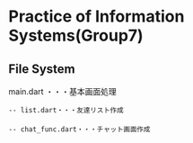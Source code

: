 # Practice of Information Systems(Group7)

## File System
main.dart ・・・基本画面処理　　

    -- list.dart・・・友達リスト作成　
    　
    -- chat_func.dart・・・チャット画面作成　　